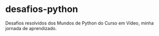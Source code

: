 # desafios-python
Desafios resolvidos dos Mundos de Python do Curso em Vídeo, minha jornada de aprendizado.
